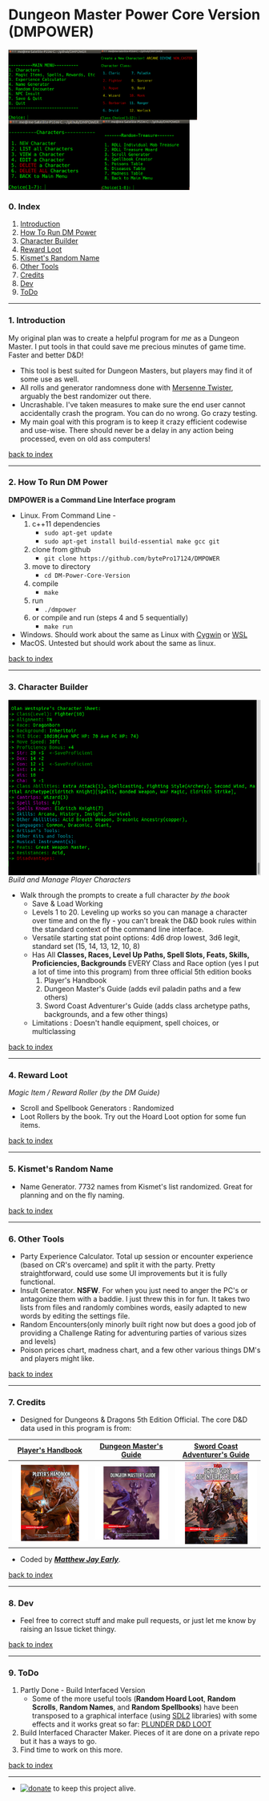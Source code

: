 # Dungeon Master Power Core Version (DMPOWER)

<img src="img/cliscreenshot.png" height="140px" align="left">

<img src="img/cliscreenshot_characters2.png" height="140px" align="left">

<img src="img/cliscreenshot_characters.png" height="140px" align="left">

<img src="img/cliscreenshot_treasure.png" height="140px" align="center">

### 0. Index

1. [Introduction](#1-introduction)
2. [How To Run DM Power](#2-how-to-run-dm-power)
3. [Character Builder](#3-character-builder)
4. [Reward Loot](#4-reward-loot)
5. [Kismet's Random Name](#5-kismets-random-name)
6. [Other Tools](#6-other-tools)
7. [Credits](#7-credits)
8. [Dev](#8-dev)
9. [ToDo](#9-todo)

---

### 1. Introduction
       
My original plan was to create a helpful program for _me_ as a Dungeon Master. I put tools in that could save me precious minutes of game time. Faster and better D&D!

* This tool is best suited for Dungeon Masters, but players may find it of some use as well.  
* All rolls and generator randomness done with [Mersenne Twister](https://en.wikipedia.org/wiki/Mersenne_Twister), arguably the best randomizer out there.
* Uncrashable. I've taken measures to make sure the end user cannot accidentally crash the program. You can do no wrong. Go crazy testing.
* My main goal with this program is to keep it crazy efficient codewise and use-wise. There should never be a delay in any action being processed, even on old ass computers!

[back to index](#0-index)

---

### 2. How To Run DM Power       

**DMPOWER is a Command Line Interface program**


* Linux. From Command Line -
    1. c++11 dependencies
        * ````sudo apt-get update````
        * ````sudo apt-get install build-essential make gcc git````
    2. clone from github
        * ````git clone https://github.com/bytePro17124/DMPOWER````
    3. move to directory
        * ````cd DM-Power-Core-Version````
	4. compile 
		* ````make````
	5. run 
		* ````./dmpower````
	9. or compile and run (steps 4 and 5 sequentially)
		* ````make run````
* Windows. Should work about the same as Linux with [Cygwin](https://www.cygwin.com/) or [WSL](https://msdn.microsoft.com/commandline/wsl/about)
* MacOS. Untested but should work about the same as linux.

[back to index](#0-index)

---

### 3. Character Builder

<img src="img/cliscreenshot_character.png" height="350px" align="right">

_Build and Manage Player Characters_

* Walk through the prompts to create a full character _by the book_
    * Save & Load Working
    * Levels 1 to 20. Leveling up works so you can manage a character over time and on the fly - you can't break the D&D book rules within the standard context of the command line interface.
    * Versatile starting stat point options: 4d6 drop lowest, 3d6 legit, standard set (15, 14, 13, 12, 10, 8)
    * Has All **Classes, Races, Level Up Paths, Spell Slots, Feats, Skills, Proficiencies, Backgrounds** EVERY Class and Race option (yes I put a lot of time into this program) from three official 5th edition books
        1. Player's Handbook
        2. Dungeon Master's Guide (adds evil paladin paths and a few others)
        3. Sword Coast Adventurer's Guide (adds class archetype paths, backgrounds, and a few other things)  
    * Limitations : Doesn't handle equipment, spell choices, or multiclassing

[back to index](#0-index)

---

### 4. Reward Loot

_Magic Item / Reward Roller (by the DM Guide)_

* Scroll and Spellbook Generators : Randomized
* Loot Rollers by the book. Try out the Hoard Loot option for some fun items.

[back to index](#0-index)

---

### 5. Kismet's Random Name

* Name Generator. 7732 names from Kismet's list randomized. Great for planning and on the fly naming.   

[back to index](#0-index)

---

### 6. Other Tools

* Party Experience Calculator. Total up session or encounter experience (based on CR's overcame) and split it with the party. Pretty straightforward, could use some UI improvements but it is fully functional.
* Insult Generator. **NSFW**. For when you just need to anger the PC's or antagonize them with a baddie. I just threw this in for fun. It takes two lists from files and randomly combines words, easily adapted to new words by editing the settings file.
* Random Encounters(only minorly built right now but does a good job of providing a Challenge Rating for adventuring parties of various sizes and levels)
* Poison prices chart, madness chart, and a few other various things DM's and players might like.

[back to index](#0-index)

---

### 7. Credits
  
* Designed for Dungeons & Dragons 5th Edition Official. The core D&D data used in this program is from:
 
 | [Player's Handbook](http://dnd.wizards.com/products/tabletop-games/rpg-products/rpg_playershandbook) | [Dungeon Master's Guide](http://dnd.wizards.com/products/tabletop-games/rpg-products/dungeon-masters-guide) | [Sword Coast Adventurer's Guide](http://dnd.wizards.com/products/tabletop-games/rpg-products/sc-adventurers-guide) |
 | --- | --- | --- |
 | [![phb](img/DnD_PHB.png)](http://dnd.wizards.com/products/tabletop-games/rpg-products/rpg_playershandbook) | [![dmg](img/DnD_DMG.png)](http://dnd.wizards.com/products/tabletop-games/rpg-products/dungeon-masters-guide) | [![scag](img/DnD_SCAG.png)](http://dnd.wizards.com/products/tabletop-games/rpg-products/sc-adventurers-guide) |

 * Coded by [**_Matthew Jay Early_**](https://twitter.com/matthewjayearly).

[back to index](#0-index)

---

### 8. Dev

* Feel free to correct stuff and make pull requests, or just let me know by raising an Issue ticket thingy.

[back to index](#0-index)

---

### 9. ToDo 

1. Partly Done - Build Interfaced Version
    * Some of the more useful tools (**Random Hoard Loot**, **Random Scrolls**, **Random Names**, and **Random Spellbooks**) have been transposed to a graphical interface (using [SDL2](https://www.libsdl.org/) libraries) with some effects and it works great so far: [PLUNDER D&D LOOT](https://github.com/bytePro17124/Plunder_DungeonsAndDragons_Loot_5e)
2. Build Interfaced Character Maker. Pieces of it are done on a private repo but it has a ways to go.
3. Find time to work on this more.

[back to index](#0-index)

---

* [![donate](https://img.shields.io/badge/Donate-PayPal-green.svg)](https://www.paypal.com/cgi-bin/webscr?cmd=_s-xclick&hosted_button_id=45RLH5HDMQZ) to keep this project alive. 


